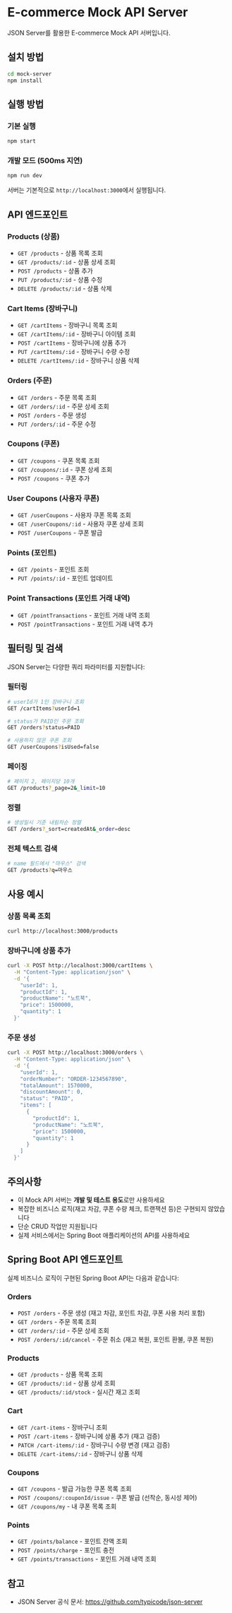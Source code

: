 # E-commerce Mock API Server

JSON Server를 활용한 E-commerce Mock API 서버입니다.

## 설치 방법

```bash
cd mock-server
npm install
```

## 실행 방법

### 기본 실행
```bash
npm start
```

### 개발 모드 (500ms 지연)
```bash
npm run dev
```

서버는 기본적으로 `http://localhost:3000`에서 실행됩니다.

## API 엔드포인트

### Products (상품)
- `GET /products` - 상품 목록 조회
- `GET /products/:id` - 상품 상세 조회
- `POST /products` - 상품 추가
- `PUT /products/:id` - 상품 수정
- `DELETE /products/:id` - 상품 삭제

### Cart Items (장바구니)
- `GET /cartItems` - 장바구니 목록 조회
- `GET /cartItems/:id` - 장바구니 아이템 조회
- `POST /cartItems` - 장바구니에 상품 추가
- `PUT /cartItems/:id` - 장바구니 수량 수정
- `DELETE /cartItems/:id` - 장바구니 상품 삭제

### Orders (주문)
- `GET /orders` - 주문 목록 조회
- `GET /orders/:id` - 주문 상세 조회
- `POST /orders` - 주문 생성
- `PUT /orders/:id` - 주문 수정

### Coupons (쿠폰)
- `GET /coupons` - 쿠폰 목록 조회
- `GET /coupons/:id` - 쿠폰 상세 조회
- `POST /coupons` - 쿠폰 추가

### User Coupons (사용자 쿠폰)
- `GET /userCoupons` - 사용자 쿠폰 목록 조회
- `GET /userCoupons/:id` - 사용자 쿠폰 상세 조회
- `POST /userCoupons` - 쿠폰 발급

### Points (포인트)
- `GET /points` - 포인트 조회
- `PUT /points/:id` - 포인트 업데이트

### Point Transactions (포인트 거래 내역)
- `GET /pointTransactions` - 포인트 거래 내역 조회
- `POST /pointTransactions` - 포인트 거래 내역 추가

## 필터링 및 검색

JSON Server는 다양한 쿼리 파라미터를 지원합니다:

### 필터링
```bash
# userId가 1인 장바구니 조회
GET /cartItems?userId=1

# status가 PAID인 주문 조회
GET /orders?status=PAID

# 사용하지 않은 쿠폰 조회
GET /userCoupons?isUsed=false
```

### 페이징
```bash
# 페이지 2, 페이지당 10개
GET /products?_page=2&_limit=10
```

### 정렬
```bash
# 생성일시 기준 내림차순 정렬
GET /orders?_sort=createdAt&_order=desc
```

### 전체 텍스트 검색
```bash
# name 필드에서 "마우스" 검색
GET /products?q=마우스
```

## 사용 예시

### 상품 목록 조회
```bash
curl http://localhost:3000/products
```

### 장바구니에 상품 추가
```bash
curl -X POST http://localhost:3000/cartItems \
  -H "Content-Type: application/json" \
  -d '{
    "userId": 1,
    "productId": 1,
    "productName": "노트북",
    "price": 1500000,
    "quantity": 1
  }'
```

### 주문 생성
```bash
curl -X POST http://localhost:3000/orders \
  -H "Content-Type: application/json" \
  -d '{
    "userId": 1,
    "orderNumber": "ORDER-1234567890",
    "totalAmount": 1570000,
    "discountAmount": 0,
    "status": "PAID",
    "items": [
      {
        "productId": 1,
        "productName": "노트북",
        "price": 1500000,
        "quantity": 1
      }
    ]
  }'
```

## 주의사항

- 이 Mock API 서버는 **개발 및 테스트 용도**로만 사용하세요
- 복잡한 비즈니스 로직(재고 차감, 쿠폰 수량 체크, 트랜잭션 등)은 구현되지 않았습니다
- 단순 CRUD 작업만 지원됩니다
- 실제 서비스에서는 Spring Boot 애플리케이션의 API를 사용하세요

## Spring Boot API 엔드포인트

실제 비즈니스 로직이 구현된 Spring Boot API는 다음과 같습니다:

### Orders
- `POST /orders` - 주문 생성 (재고 차감, 포인트 차감, 쿠폰 사용 처리 포함)
- `GET /orders` - 주문 목록 조회
- `GET /orders/:id` - 주문 상세 조회
- `POST /orders/:id/cancel` - 주문 취소 (재고 복원, 포인트 환불, 쿠폰 복원)

### Products
- `GET /products` - 상품 목록 조회
- `GET /products/:id` - 상품 상세 조회
- `GET /products/:id/stock` - 실시간 재고 조회

### Cart
- `GET /cart-items` - 장바구니 조회
- `POST /cart-items` - 장바구니에 상품 추가 (재고 검증)
- `PATCH /cart-items/:id` - 장바구니 수량 변경 (재고 검증)
- `DELETE /cart-items/:id` - 장바구니 상품 삭제

### Coupons
- `GET /coupons` - 발급 가능한 쿠폰 목록 조회
- `POST /coupons/:couponId/issue` - 쿠폰 발급 (선착순, 동시성 제어)
- `GET /coupons/my` - 내 쿠폰 목록 조회

### Points
- `GET /points/balance` - 포인트 잔액 조회
- `POST /points/charge` - 포인트 충전
- `GET /points/transactions` - 포인트 거래 내역 조회

## 참고

- JSON Server 공식 문서: https://github.com/typicode/json-server
